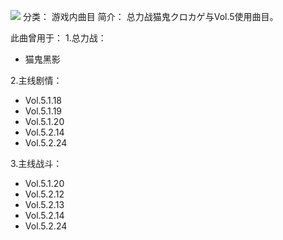 ![](//static.kivo.wiki/images/music/cover/egcqNk51DFRBKmc1tyTvTna5YftoZb04.png)
分类： 游戏内曲目
简介：
总力战猫鬼クロカゲ与Vol.5使用曲目。

此曲曾用于：
1.总力战：
 - 猫鬼黑影

2.主线剧情：
 - Vol.5.1.18
 - Vol.5.1.19
 - Vol.5.1.20
 - Vol.5.2.14
 - Vol.5.2.24

3.主线战斗：
 - Vol.5.1.20
 - Vol.5.2.12
 - Vol.5.2.13
 - Vol.5.2.14
 - Vol.5.2.24

